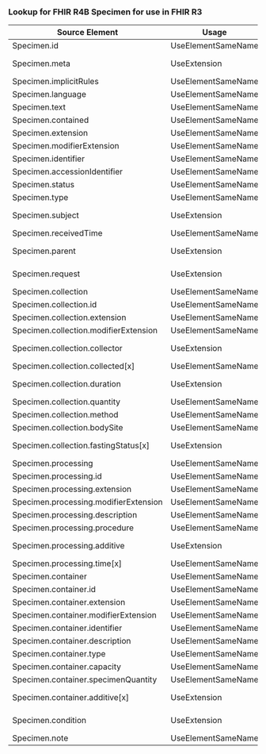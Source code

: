 ### Lookup for FHIR R4B Specimen for use in FHIR R3

| Source Element | Usage | Target |
| -------------- | ----- | ------ |
| Specimen.id | UseElementSameName | Specimen.id |
| Specimen.meta | UseExtension | http://hl7.org/fhir/4.3/StructureDefinition/extension-Specimen.meta |
| Specimen.implicitRules | UseElementSameName | Specimen.implicitRules |
| Specimen.language | UseElementSameName | Specimen.language |
| Specimen.text | UseElementSameName | Specimen.text |
| Specimen.contained | UseElementSameName | Specimen.contained |
| Specimen.extension | UseElementSameName | Specimen.extension |
| Specimen.modifierExtension | UseElementSameName | Specimen.modifierExtension |
| Specimen.identifier | UseElementSameName | Specimen.identifier |
| Specimen.accessionIdentifier | UseElementSameName | Specimen.accessionIdentifier |
| Specimen.status | UseElementSameName | Specimen.status |
| Specimen.type | UseElementSameName | Specimen.type |
| Specimen.subject | UseExtension | http://hl7.org/fhir/4.3/StructureDefinition/extension-Specimen.subject |
| Specimen.receivedTime | UseElementSameName | Specimen.receivedTime |
| Specimen.parent | UseExtension | http://hl7.org/fhir/4.3/StructureDefinition/extension-Specimen.parent |
| Specimen.request | UseExtension | http://hl7.org/fhir/4.3/StructureDefinition/extension-Specimen.request |
| Specimen.collection | UseElementSameName | Specimen.collection |
| Specimen.collection.id | UseElementSameName | Specimen.collection.id |
| Specimen.collection.extension | UseElementSameName | Specimen.collection.extension |
| Specimen.collection.modifierExtension | UseElementSameName | Specimen.collection.modifierExtension |
| Specimen.collection.collector | UseExtension | http://hl7.org/fhir/4.3/StructureDefinition/extension-Specimen.collection.collector |
| Specimen.collection.collected[x] | UseElementSameName | Specimen.collection.collected[x] |
| Specimen.collection.duration | UseExtension | http://hl7.org/fhir/4.3/StructureDefinition/extension-Specimen.collection.duration |
| Specimen.collection.quantity | UseElementSameName | Specimen.collection.quantity |
| Specimen.collection.method | UseElementSameName | Specimen.collection.method |
| Specimen.collection.bodySite | UseElementSameName | Specimen.collection.bodySite |
| Specimen.collection.fastingStatus[x] | UseExtension | http://hl7.org/fhir/4.3/StructureDefinition/extension-Specimen.collection.fastingStatus |
| Specimen.processing | UseElementSameName | Specimen.processing |
| Specimen.processing.id | UseElementSameName | Specimen.processing.id |
| Specimen.processing.extension | UseElementSameName | Specimen.processing.extension |
| Specimen.processing.modifierExtension | UseElementSameName | Specimen.processing.modifierExtension |
| Specimen.processing.description | UseElementSameName | Specimen.processing.description |
| Specimen.processing.procedure | UseElementSameName | Specimen.processing.procedure |
| Specimen.processing.additive | UseExtension | http://hl7.org/fhir/4.3/StructureDefinition/extension-Specimen.processing.additive |
| Specimen.processing.time[x] | UseElementSameName | Specimen.processing.time[x] |
| Specimen.container | UseElementSameName | Specimen.container |
| Specimen.container.id | UseElementSameName | Specimen.container.id |
| Specimen.container.extension | UseElementSameName | Specimen.container.extension |
| Specimen.container.modifierExtension | UseElementSameName | Specimen.container.modifierExtension |
| Specimen.container.identifier | UseElementSameName | Specimen.container.identifier |
| Specimen.container.description | UseElementSameName | Specimen.container.description |
| Specimen.container.type | UseElementSameName | Specimen.container.type |
| Specimen.container.capacity | UseElementSameName | Specimen.container.capacity |
| Specimen.container.specimenQuantity | UseElementSameName | Specimen.container.specimenQuantity |
| Specimen.container.additive[x] | UseExtension | http://hl7.org/fhir/4.3/StructureDefinition/extension-Specimen.container.additive |
| Specimen.condition | UseExtension | http://hl7.org/fhir/4.3/StructureDefinition/extension-Specimen.condition |
| Specimen.note | UseElementSameName | Specimen.note |
